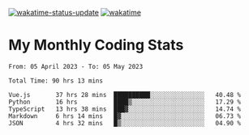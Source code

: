 [![wakatime-status-update](https://github.com/noopurphalak/noopurphalak/workflows/wakatime-status-update/badge.svg)](https://github.com/noopurphalak/noopurphalak/actions/workflows/main.yml)
[![wakatime](https://wakatime.com/badge/user/80ace140-ef40-4fdd-b8ed-f3be3d2e1aea.svg)](https://wakatime.com/@80ace140-ef40-4fdd-b8ed-f3be3d2e1aea)

# My Monthly Coding Stats

<!--START_SECTION:waka-->

```text
From: 05 April 2023 - To: 05 May 2023

Total Time: 90 hrs 13 mins

Vue.js       37 hrs 28 mins  ██████████░░░░░░░░░░░░░░░   40.48 %
Python       16 hrs          ████▒░░░░░░░░░░░░░░░░░░░░   17.29 %
TypeScript   13 hrs 38 mins  ███▓░░░░░░░░░░░░░░░░░░░░░   14.74 %
Markdown     6 hrs 14 mins   █▓░░░░░░░░░░░░░░░░░░░░░░░   06.73 %
JSON         4 hrs 32 mins   █▒░░░░░░░░░░░░░░░░░░░░░░░   04.90 %
```

<!--END_SECTION:waka-->
